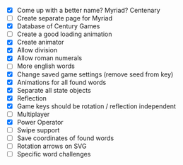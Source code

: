 - [x] Come up with a better name? Myriad? Centenary
- [ ] Create separate page for Myriad
- [x] Database of Century Games
- [ ] Create a good loading animation
- [x] Create animator
- [x] Allow division
- [x] Allow roman numerals
- [ ] More english words
- [x] Change saved game settings (remove seed from key)
- [x] Animations for all found words
- [x] Separate all state objects
- [x] Reflection
- [x] Game keys should be rotation / reflection independent
- [ ] Multiplayer
- [x] Power Operator
- [ ] Swipe support
- [ ] Save coordinates of found words
- [ ] Rotation arrows on SVG
- [ ] Specific word challenges